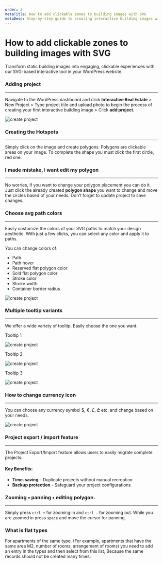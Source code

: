 ```yaml
---
order: 3
metaTitle: How to add clickable zones to building images with SVG
metaDesc: Step-by-step guide to creating interactive building images with clickable polygons, tooltips, and customization options.
---
```


# How to add clickable zones to building images with SVG

Transform static building images into engaging, clickable experiences with our SVG-based interactive tool in your WordPress website.

### Adding project

---

Navigate to the WordPress dashboard and click **Interactive Real Estate** > New Project > Type project title and upload photo to begin the process of creating your first interactive building image > Click **add project**.

![create project](/assets/doc/usage/createProject.webp)

### Creating the Hotspots

---

Simply click on the image and create polygons. Polygons are clickable areas on your image. To complete the shape you must click the first circle, red one.

<!-- ![create project](/assets/doc/usage/createHotspot.webp) -->

<blockquote class="twitter-tweet" data-media-max-width="995">
 <a href="https://twitter.com/ireplugin/status/1911443624237154500?ref_src=twsrc%5Etfw">
 </a>
 </blockquote>
 
### I made mistake, I want edit my polygon

---

No worries, If you want to change your polygon placement you can do it. Just click the already created **polygon shape** you want to change and move the circles based of your needs. Don't forget to update project to save changes.

### Choose svg path colors

---

Easily customize the colors of your SVG paths to match your design aesthetic. With just a few clicks, you can select any color and apply it to paths.

You can change colors of:

- Path
- Path hover
- Reserved flat polygon color
- Sold flat polygon color
- Stroke color
- Stroke width
- Container border radius

![create project](/assets/doc/usage/colors.webp)

### Multiple tooltip variants

---

We offer a wide variety of tooltip. Easily choose the one you want.

<div class="grid grid-cols-1 sm:grid-cols-2 lg:grid-cols-3 gap-4">
  <div class="text-center flex flex-col ">
    <p class="font-medium mb-2">Tooltip 1</p>
    <img src="/assets/doc/usage/tooltip_1.webp" class="w-full !m-0 flex-1 object-cover" alt="create project">
  </div>

  <div class="text-center flex flex-col">
    <p class="font-medium mb-2">Tooltip 2</p>
    <img src="/assets/doc/usage/tooltip_2.webp" class="w-full !m-0 flex-1 object-cover" alt="create project">
  </div>
  <div class="text-center flex flex-col">
    <p class="font-medium mb-2">Tooltip 3</p>
    <img src="/assets/doc/usage/tooltip_3.webp" class="w-full !m-0 flex-1 object-cover" alt="create project">
  </div>

</div>

### How to change currency icon

---

You can choose any currency symbol $, €, £, ₾ etc. and change based on your needs.

![create project](/assets/doc/usage/chooseCurrencyIcon.webp)

### Project export / import feature

---

The Project Export/Import feature allows users to easily migrate complete projects.

#### Key Benefits:

- **Time-saving** - Duplicate projects without manual recreation
- **Backup protection** - Safeguard your project configurations

### Zooming • panning • editing polygon.

---

Simply press `ctrl +` for zooming in and `ctrl -` for zooming out. While you are zoomed in press `space` and move the cursor for panning.

<!-- ![create project](/assets/doc/usage/zoomingPaning.gif) -->

### What is flat types

For apartments of the same type, (For example, apartments that have the same area M2, number of rooms, arrangement of rooms) you need to add an entry in the types and then select from this list, Because the same records should not be created many times.
